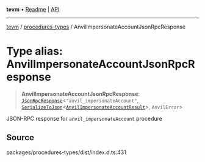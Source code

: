 **tevm** • [Readme](../../README.md) \| [API](../../modules.md)

***

[tevm](../../README.md) / [procedures-types](../README.md) / AnvilImpersonateAccountJsonRpcResponse

# Type alias: AnvilImpersonateAccountJsonRpcResponse

> **AnvilImpersonateAccountJsonRpcResponse**: [`JsonRpcResponse`](../../index/type-aliases/JsonRpcResponse.md)\<`"anvil_impersonateAccount"`, [`SerializeToJson`](SerializeToJson.md)\<[`AnvilImpersonateAccountResult`](../../actions-types/type-aliases/AnvilImpersonateAccountResult.md)\>, `AnvilError`\>

JSON-RPC response for `anvil_impersonateAccount` procedure

## Source

packages/procedures-types/dist/index.d.ts:431
